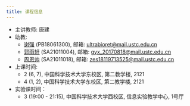 ```yaml
---
title: 课程信息
---
```

- 主讲教师: 唐建
- 助教:
    - [谢强](https://github.com/cabasky) (PB18061300), 邮箱: [ultrabioret@mail.ustc.edu.cn](mailto:ultrabioret@mail.ustc.edu.cn)
    - [郭雨轩](https://github.com/yuxguo) (SA21011004), 邮箱: [gyx_20170818@mail.ustc.edu.cn](mailto:gyx_20170818@mail.ustc.edu.cn)
    - [周恩帅](https://github.com/enszhou) (SA21011018), 邮箱: [zes18119713525@mail.ustc.edu.cn](mailto:zes18119713525@mail.ustc.edu.cn)
- 上课时间: 
    - 2 (6, 7), 中国科学技术大学东校区, 第二教学楼, 2121
    - 4 (1, 2), 中国科学技术大学东校区, 第二教学楼, 2121
- 实验课时间：
    - 3 (19:00 - 21:15), 中国科学技术大学西校区, 信息实验教学中心, 1号厅